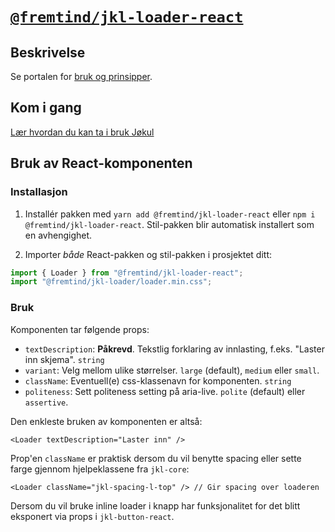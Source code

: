 # [`@fremtind/jkl-loader-react`](https://jokul.fremtind.no/komponenter/loader)

## Beskrivelse

Se portalen for [bruk og prinsipper](https://jokul.fremtind.no/komponenter/loader).

## Kom i gang

[Lær hvordan du kan ta i bruk Jøkul](https://jokul.fremtind.no/developer/getting-started/)

## Bruk av React-komponenten

### Installasjon

1. Installér pakken med `yarn add @fremtind/jkl-loader-react` eller `npm i @fremtind/jkl-loader-react`. Stil-pakken blir automatisk installert som en avhengighet.

2. Importer _både_ React-pakken og stil-pakken i prosjektet ditt:

```js
import { Loader } from "@fremtind/jkl-loader-react";
import "@fremtind/jkl-loader/loader.min.css";
```

### Bruk

Komponenten tar følgende props:

-   `textDescription`: **Påkrevd**. Tekstlig forklaring av innlasting, f.eks. "Laster inn skjema". `string`
-   `variant`: Velg mellom ulike størrelser. `large` (default), `medium` eller `small`.
-   `className`: Eventuell(e) css-klassenavn for komponenten. `string`
-   `politeness`: Sett politeness setting på aria-live. `polite` (default) eller `assertive`.

Den enkleste bruken av komponenten er altså:

```tsx
<Loader textDescription="Laster inn" />
```

Prop'en `className` er praktisk dersom du vil benytte spacing eller sette farge gjennom hjelpeklassene fra `jkl-core`:

```tsx
<Loader className="jkl-spacing-l-top" /> // Gir spacing over loaderen
```

Dersom du vil bruke inline loader i knapp har funksjonalitet for det blitt eksponert via props i `jkl-button-react`.
